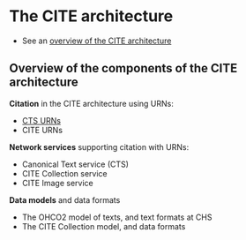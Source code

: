 # The CITE architecture 


- See an [overview of the CITE architecture](cite-overview.html)

## Overview of the components of the CITE architecture

**Citation** in the CITE architecture using URNs:

- [CTS URNs](cts-urn-overview.html)
- CITE URNs

**Network services** supporting citation with URNs:

- Canonical Text service (CTS)
-  CITE Collection service
-  CITE Image service

**Data models** and data formats

- The OHCO2 model of texts, and text formats at CHS
- The CITE Collection model, and data formats
